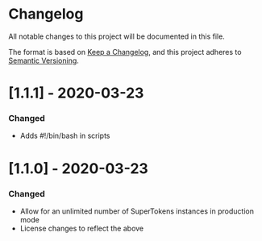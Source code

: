 # Changelog
All notable changes to this project will be documented in this file.

The format is based on [Keep a Changelog](https://keepachangelog.com/en/1.0.0/),
and this project adheres to [Semantic Versioning](https://semver.org/spec/v2.0.0.html).

# [1.1.1] - 2020-03-23
### Changed
- Adds #!/bin/bash in scripts

# [1.1.0] - 2020-03-23
### Changed
- Allow for an unlimited number of SuperTokens instances in production mode
- License changes to reflect the above